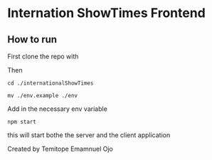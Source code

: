 # Internation ShowTimes Frontend

## How to run

First clone the repo with


Then 


```
cd ./internationalShowTimes
```
```
mv ./env.example ./env
```

Add in the necessary env variable
```
npm start
```
this will start bothe the server and the client application

Created by Temitope Emamnuel Ojo